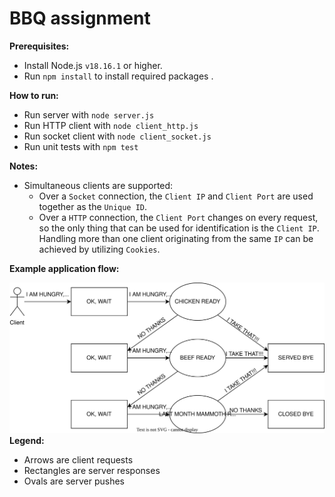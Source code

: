 BBQ assignment
==============

**Prerequisites:**
- Install Node.js `v18.16.1` or higher.
- Run `npm install` to install required packages .

**How to run:**
- Run server with `node server.js`
- Run HTTP client with `node client_http.js`
- Run socket client with `node client_socket.js`
- Run unit tests with `npm test`

**Notes:**
- Simultaneous clients are supported:
  - Over a `Socket` connection, the `Client IP` and `Client Port` are used together as the `Unique ID`.
  - Over a `HTTP` connection, the `Client Port` changes on every request, so the only thing that can be used for identification is the `Client IP`. Handling more than one client originating from the same `IP` can be achieved by utilizing `Cookies`.


**Example application flow:**

![Example application flow](./flow.svg)
**Legend:**
- Arrows are client requests
- Rectangles are server responses
- Ovals are server pushes
